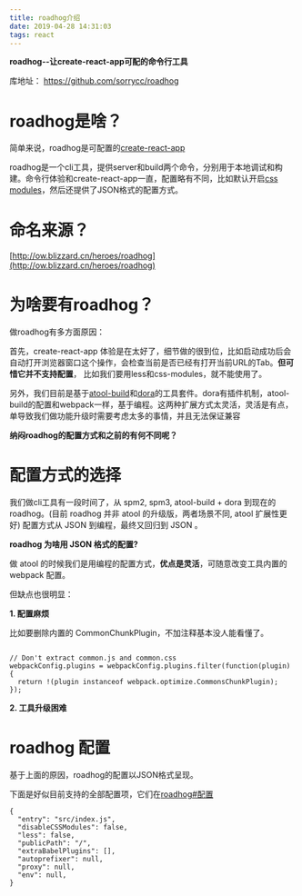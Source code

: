 ```yaml
---
title: roadhog介绍
date: 2019-04-28 14:31:03
tags: react
---
```


**roadhog--让create-react-app可配的命令行工具**

库地址：
https://github.com/sorrycc/roadhog


# roadhog是啥？

简单来说，roadhog是可配置的[create-react-app](https://github.com/facebook/create-react-app)


roadhog是一个cli工具，提供server和build两个命令，分别用于本地调试和构建。命令行体验和create-react-app一直，配置略有不同，比如默认开启[css modules](https://github.com/css-modules/css-modules)，然后还提供了JSON格式的配置方式。

# 命名来源？

[http://ow.blizzard.cn/heroes/roadhog](http://ow.blizzard.cn/heroes/roadhog)


# 为啥要有roadhog？

做roadhog有多方面原因：

首先，create-react-app 体验是在太好了，细节做的很到位，比如启动成功后会自动打开浏览器窗口这个操作，会检查当前是否已经有打开当前URL的Tab。**但可惜它并不支持配置**， 比如我们要用less和css-modules，就不能使用了。

另外，我们目前是基于[atool-build](https://github.com/ant-tool/atool-build)和[dora](https://github.com/dora-js/dora)的工具套件。dora有插件机制，atool-build的配置和webpack一样，基于编程。这两种扩展方式太灵活，灵活是有点，单导致我们做功能升级时需要考虑太多的事情，并且无法保证兼容

**纳闷roadhog的配置方式和之前的有何不同呢？**

# 配置方式的选择

我们做cli工具有一段时间了，从 spm2, spm3, atool-build + dora 到现在的 roadhog。(目前 roadhog 并非 atool 的升级版，两者场景不同, atool 扩展性更好) 配置方式从 JSON 到编程，最终又回归到 JSON 。

**roadhog 为啥用 JSON 格式的配置?**

做 atool 的时候我们是用编程的配置方式，**优点是灵活**，可随意改变工具内置的 webpack 配置。

但缺点也很明显：

**1. 配置麻烦**

比如要删除内置的 CommonChunkPlugin，不加注释基本没人能看懂了。

```

// Don't extract common.js and common.css
webpackConfig.plugins = webpackConfig.plugins.filter(function(plugin) {
  return !(plugin instanceof webpack.optimize.CommonsChunkPlugin);
});

```

**2. 工具升级困难**

# roadhog 配置

基于上面的原因，roadhog的配置以JSON格式呈现。

下面是好似目前支持的全部配置项，它们在[roadhog#配置](https://github.com/sorrycc/roadhog#%E9%85%8D%E7%BD%AE)

```
{
  "entry": "src/index.js",
  "disableCSSModules": false,
  "less": false,
  "publicPath": "/",
  "extraBabelPlugins": [],
  "autoprefixer": null,
  "proxy": null,
  "env": null,
}
```
